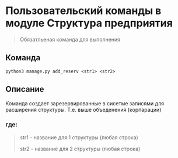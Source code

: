 # Пользовательский команды в модуле Структура предприятия
> Обязатльеная команда для выполнения
## Команда
```python3 manage.py add_reserv <str1> <str2>```

## Описание
Команда создает зарезервированные в сисетме записями для расширения структуры. 
Т.е. выше объеденения (корпарации)
### где:
> str1  - название для 1 структуры (любая строка)
>
> str2  - название для 2 структуры (любая строка)